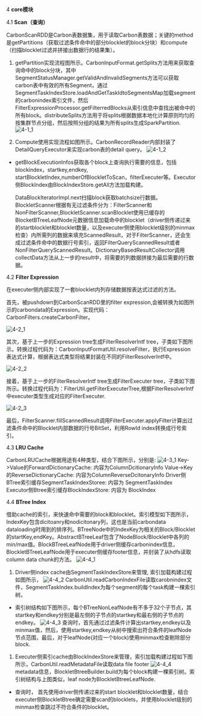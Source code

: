 4 **core模块**

4.1 **Scan（查询）**

CarbonScanRDD是Carbon表数据集，用于读取Carbon表数据；关键的method是getPartitions（获取过滤条件命中的部分blocklet的block分块）和compute（扫描blocklet过滤并拼接出数据行的结果集）。

1.  getPartition实现流程图所示。CarbonInputFormat.getSplits方法用来获取查询命中的block分块，其中SegmentStatusManager.getValidAndInvalidSegments方法可以获取carbon表中有效的所有Segment，通过SegmentTaskIndexStore.loadAndGetTaskIdtoSegmentsMap加载segment的carbonindex索引文件，然后FilterExpressionProcessor.getFilterredBlocks从索引信息中查找出被命中的所有block。distributeSplits方法用于将splits根据数据本地化计算原则均匀的按集群节点分组，然后按照分组的结果为所有splits生成SparkPartition.
![4-1_1](media/4-1_1.png)

2.  Compute使用实现流程如图所示。CarbonRecordReader内部封装了DetailQueryExecutor来实现carbon表的detail query。
![4-1_2](media/4-1_2.png)
	
-   getBlockExecutionInfos获取各个block上查询执行需要的信息，包括blockindex，startkey,endkey,
    startBlockletIndex,numberOfBlockletToScan，filterExecuter等。Executor侧BlockIndex由BlockIndexStore.getAll方法加载构建。

    DataBlockIteratorImpl.next扫描block获取batchsize行数据。BlockletScanner根据有无过滤条件分为：FilterScanner和NonFilterScanner,BlockletScanner.scanBlocklet使用已缓存的BlocketBTreeLeafNode元数据信息加载命中的blocklet（driver侧传递过来的startblocklet和blocklet数量，以及executer侧使用blocklet级别的minmax检查）内所需列的数据来填充ScannedResult，对于FilterScanner，还会生成过滤条件命中的数据行号索引，返回FilterQueryScannedResult或者NonFilterQueryScannedResult。DictionaryBasedResultCollector调用collectData方法从上一步的result中，将需要的列数据拼接为最后需要的行数据。

4.2 **Filter Expression**

在executer侧内部实现了一套blocklet内列存储数据按表达式过滤的方法。

首先，被pushdown到CarbonScanRDD里的filter
expression,会被转换为如图所示的carbondata的Expression。实现代码：CarbonFilters.createCarbonFilter。

![4-2_1](media/4-2_1.png)

其次，基于上一步的Expression tree生成FilterResolverIntf
tree，子类如下图所示。转换过程代码为：CarbonInputFormatUtil.resolveFilter，执行Expression表达式计算，根据表达式类型将结果封装在不同的FilterResolverIntf中。

![4-2_2](media/4-2_2.png)

接着，基于上一步的FilterResolverIntf tree生成FilterExecuter
tree，子类如下图所示。转换过程代码为：FilterUtil.getFilterExecuterTree,根据FilterResolverIntf中executer类型生成对应的FilterExecuter.

![4-2_3](media/4-2_3.png)

最后，FilterScanner.fillScannedResult调用FilterExecuter.applyFilter计算出过滤条件命中的Blocklet内部数据的行号BitSet，利用RowId
index转换成行号索引。

4.3 **LRU Cache**

CarbonLRUCache根据用途有4种类型，结合下图所示，分别是:
![4-3_1](media/4-3_1.png)
Key-\>Value的ForwardDictionaryCache: 内容为ColumnDcitionaryInfo
Value-\>Key的ReverseDictionaryCache: 内容为ColumnReverseDcitonaryInfo
Driver侧BTree索引缓存SegmentTaskIndexStoree: 内容为 SegmentTaskIndex
Executor侧Btree索引缓存BlockIndexStore: 内容为 BlockIndex

4.4 **BTree Index**

借助cache的索引，来快速命中需要的block和blocklet。索引模型如下图所示，IndexKey包含dicitoanry和nodicitonary列，这也是当前carbondata
dataloading时用到的排序列。BTreeNode中的IndexKey为相关的Block/Blocklet的startKey,endKey。AbstractBTreeLeaf包含了NodeBlock/Blocklet中各列的min/max值。BlockBTreeLeafNode用于driver侧缓存carbonindex信息，BlockletBTreeLeafNode用于executer侧缓存footer信息，并封装了从hdfs读取column
data chunk的方法。
![4-4_1](media/4-4_1.png)

1.  Driver侧index cache由SegmentTaskIndexStore来管理, 索引加载构建过程如图所示，
![4-4_2](media/4-4_2.png)
	CarbonUtil.readCarbonIndexFile读取carobnindex文件，SegmentTaskIndex.buildIndex为每个segment的每个task构建一棵索引树。

-   索引树结构如下图所示，每个BTreeNonLeafNode有不多于32个子节点，其startkey和endkey分别是最左侧的子节点的startkey和最右侧的子节点的endkey。
![4-4_3](media/4-4_3.png)
    查询时，首先通过过滤条件计算出startkey,endkey以及minmax值，然后，使用startkey,endkey从树中搜索出符合条件的leafNode节点范围，最后，对于leafNode(对应一个block)使用minmax检查剔除部分block.

1.  Executer侧索引cache由BlockIndexStore来管理，索引加载构建过程如下图所示，CarbonUtil.readMetadataFile读取data file footer
![4-4_4](media/4-4_4.png)
    metadata信息，BlockletBtreeBuilder.build为每个block构建一棵索引树。索引树结构与上图类似，leaf node为BlockletBtreeLeafNode.

-   查询时， 首先使用driver侧传递过来的start
    blocklet和blocklet数量，结合executer侧BlockletBtree确定需要scan的blocklets，并使用blocklet级别的minmax检查跳过不符合条件的blocklet。
